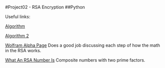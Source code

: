#Project02 - RSA Encryption
##Python

Useful links:

[Algorithm](http://simple.wikipedia.org/wiki/RSA_(algorithm))


[Algorithm 2](http://en.wikipedia.org/wiki/RSA_(cryptosystem))

[Wolfram Alpha Page](http://mathworld.wolfram.com/RSAEncryption.html)
Does a good job discussing each step of how the math in the RSA works.

[What An RSA Number Is](http://mathworld.wolfram.com/RSANumber.html)
Composite numbers with two prime factors.